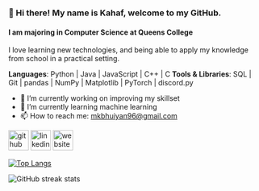 ### 👋 Hi there! My name is Kahaf, welcome to my GitHub.
#### I am majoring in Computer Science at Queens College
I love learning new technologies, and being able to apply my knowledge from school in a practical setting.

**Languages**: Python | Java | JavaScript | C++ | C
**Tools & Libraries**: SQL | Git | pandas | NumPy | Matplotlib | PyTorch | discord.py

- 🔭 I’m currently working on improving my skillset 
- 🌱 I’m currently learning machine learning 
- 📫 How to reach me: mkbhuiyan96@gmail.com 


[<img src='https://cdn.jsdelivr.net/npm/simple-icons@3.0.1/icons/github.svg' alt='github' height='40'>](https://github.com/mkbhuiyan96)  [<img src='https://cdn.jsdelivr.net/npm/simple-icons@3.0.1/icons/linkedin.svg' alt='linkedin' height='40'>](https://www.linkedin.com/in/mkbhuiyan96/)  [<img src='https://cdn.jsdelivr.net/npm/simple-icons@3.0.1/icons/icloud.svg' alt='website' height='40'>](https://mkbhuiyan96.github.io/)  

[![Top Langs](https://github-readme-stats.vercel.app/api/top-langs/?username=mkbhuiyan96)](https://github.com/anuraghazra/github-readme-stats)

![GitHub streak stats](https://streak-stats.demolab.com/?user=mkbhuiyan96)  


<!--
**mkbhuiyan96/mkbhuiyan96** is a ✨ _special_ ✨ repository because its `README.md` (this file) appears on your GitHub profile.

Here are some ideas to get you started:

- 🔭 I’m currently working on ...
- 🌱 I’m currently learning ...
- 👯 I’m looking to collaborate on ...
- 🤔 I’m looking for help with ...
- 💬 Ask me about ...
- 📫 How to reach me: ...
- 😄 Pronouns: ...
- ⚡ Fun fact: ...
![I am majoring in Computer Science at Queens College](https://media.licdn.com/dms/image/D4E16AQHwe5S4XY4z8w/profile-displaybackgroundimage-shrink_350_1400/0/1700597195097?e=1706140800&v=beta&t=h6q2DmnG9QKyKH9XCT_2PyAJtJJ1lFdCPDDzxDxMxyA)
-->
